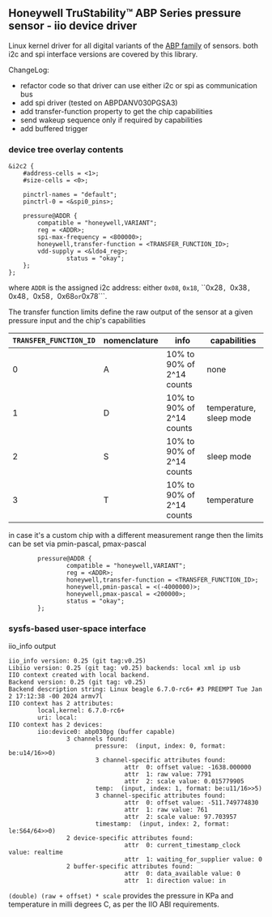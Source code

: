 
## Honeywell TruStability™ ABP Series pressure sensor - iio device driver

Linux kernel driver for all digital variants of the [ABP family](https://sps.honeywell.com/us/en/products/advanced-sensing-technologies/healthcare-sensing/board-mount-pressure-sensors/basic-abp-series#resources) of sensors.
both i2c and spi interface versions are covered by this library.

ChangeLog:

 * refactor code so that driver can use either i2c or spi as communication bus
 * add spi driver (tested on ABPDANV030PGSA3)
 * add transfer-function property to get the chip capabilities
 * send wakeup sequence only if required by capabilities
 * add buffered trigger

### device tree overlay contents

```
&i2c2 {
	#address-cells = <1>;
	#size-cells = <0>;

	pinctrl-names = "default";
	pinctrl-0 = <&spi0_pins>;

	pressure@ADDR {
		compatible = "honeywell,VARIANT";
		reg = <ADDR>;
		spi-max-frequency = <800000>;
		honeywell,transfer-function = <TRANSFER_FUNCTION_ID>;
		vdd-supply = <&ldo4_reg>;
                status = "okay";
	};
};
```

where ```ADDR``` is the assigned i2c address: either ```0x08```, ```0x18```, ``0x28```, ```0x38```, ```0x48```, ```0x58```, ```0x68``` or ```0x78```.

The transfer function limits define the raw output of the sensor at a given pressure input and the chip's capabilities

```TRANSFER_FUNCTION_ID``` | nomenclature | info | capabilities
--- | --- | --- | ---
0 | A | 10% to 90% of 2^14 counts | none
1 | D | 10% to 90% of 2^14 counts | temperature, sleep mode
2 | S | 10% to 90% of 2^14 counts | sleep mode
3 | T | 10% to 90% of 2^14 counts | temperature

in case it's a custom chip with a different measurement range then the limits can be set via pmin-pascal, pmax-pascal

```
        pressure@ADDR {
                compatible = "honeywell,VARIANT";
                reg = <ADDR>;
                honeywell,transfer-function = <TRANSFER_FUNCTION_ID>;
                honeywell,pmin-pascal = <(-4000000)>;
                honeywell,pmax-pascal = <200000>;
                status = "okay";
        };
```

### sysfs-based user-space interface

iio_info output

```
iio_info version: 0.25 (git tag:v0.25)
Libiio version: 0.25 (git tag: v0.25) backends: local xml ip usb
IIO context created with local backend.
Backend version: 0.25 (git tag: v0.25)
Backend description string: Linux beagle 6.7.0-rc6+ #3 PREEMPT Tue Jan  2 17:12:38 -00 2024 armv7l
IIO context has 2 attributes:
        local,kernel: 6.7.0-rc6+
        uri: local:
IIO context has 2 devices:
        iio:device0: abp030pg (buffer capable)
                3 channels found:
                        pressure:  (input, index: 0, format: be:u14/16>>0)
                        3 channel-specific attributes found:
                                attr  0: offset value: -1638.000000
                                attr  1: raw value: 7791
                                attr  2: scale value: 0.015779905
                        temp:  (input, index: 1, format: be:u11/16>>5)
                        3 channel-specific attributes found:
                                attr  0: offset value: -511.749774830
                                attr  1: raw value: 761
                                attr  2: scale value: 97.703957
                        timestamp:  (input, index: 2, format: le:S64/64>>0)
                2 device-specific attributes found:
                                attr  0: current_timestamp_clock value: realtime
                                attr  1: waiting_for_supplier value: 0
                2 buffer-specific attributes found:
                                attr  0: data_available value: 0
                                attr  1: direction value: in
```

```(double) (raw + offset) * scale``` provides the pressure in KPa and temperature in milli degrees C, as per the IIO ABI requirements.


